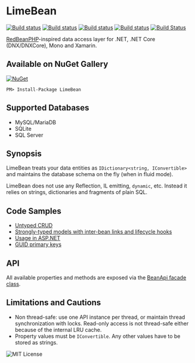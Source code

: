 # LimeBean

[![Build status](https://ci.appveyor.com/api/projects/status/o3lauspwhfk898o7?svg=true&passingText=Tests)](https://ci.appveyor.com/project/AlekseyMartynov/limebean)
[![Build status](https://ci.appveyor.com/api/projects/status/q29rad6kn9kibh7p?svg=true&passingText=Tests.DNX.CLR)](https://ci.appveyor.com/project/AlekseyMartynov/limebean-bfclw)
[![Build status](https://ci.appveyor.com/api/projects/status/o9p20n4k2ndya0w2?svg=true&passingText=Tests.DNX.CoreCLR)](https://ci.appveyor.com/project/AlekseyMartynov/limebean-ra69c)
[![Build status](https://ci.appveyor.com/api/projects/status/40h3xt123ol98h9o?svg=true&passingText=Xamarin)](https://ci.appveyor.com/project/AlekseyMartynov/limebean-xqi6d)
[![Build Status](https://travis-ci.org/AlekseyMartynov/LimeBean.svg)](https://travis-ci.org/AlekseyMartynov/LimeBean)

[RedBeanPHP](http://redbeanphp.com/)-inspired data access layer for .NET, .NET Core (DNX/DNXCore), Mono and Xamarin.

## Available on NuGet Gallery

[![NuGet](https://img.shields.io/nuget/v/LimeBean.svg)](https://www.nuget.org/packages/LimeBean)

    PM> Install-Package LimeBean

## Supported Databases
* MySQL/MariaDB
* SQLite
* SQL Server

## Synopsis

LimeBean treats your data entities as `IDictionary<string, IConvertible>` and maintains the database schema on the fly (when in fluid mode).

LimeBean does not use any Reflection, IL emitting, `dynamic`, etc. Instead it relies on strings, dictionaries and fragments of plain SQL.  

## Code Samples

* [Untyped CRUD](https://github.com/AlekseyMartynov/LimeBean/blob/master/LimeBean.Tests/Examples/Crud.cs)
* [Strongly-typed models with inter-bean links and lifecycle hooks](https://github.com/AlekseyMartynov/LimeBean/blob/master/LimeBean.Tests/Examples/Northwind.cs)
* [Usage in ASP.NET](https://github.com/AlekseyMartynov/LimeBean/blob/master/LimeBean.Tests/Examples/AspNet.cs)
* [GUID primary keys](https://github.com/AlekseyMartynov/LimeBean/blob/master/LimeBean.Tests/Examples/AutoGuidKeys.cs)

## API

All available properties and methods are exposed via the [BeanApi facade class](https://github.com/AlekseyMartynov/LimeBean/blob/master/LimeBean/BeanApi.cs).

## Limitations and Cautions

* Non thread-safe: use one API instance per thread, or maintain thread synchronization with locks. Read-only access is not thread-safe either because of the internal LRU cache.
* Property values must be `IConvertible`. Any other values have to be stored as strings.

![MIT License](https://img.shields.io/github/license/alekseymartynov/limebean.svg)